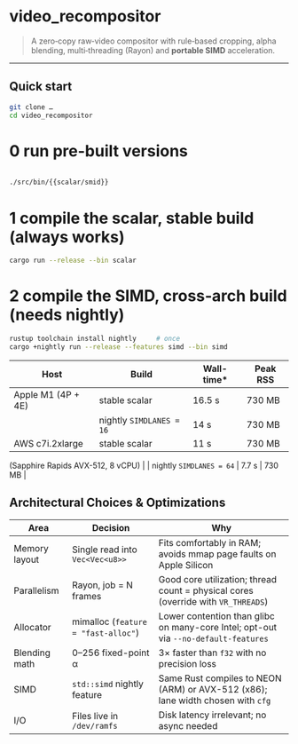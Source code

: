 # video_recompositor

> A zero‑copy raw‑video compositor with rule‑based cropping, alpha blending,
> multi‑threading (Rayon) and **portable SIMD** acceleration.

---

## Quick start

```bash
git clone …
cd video_recompositor
```

# 0 run pre-built versions

```bash

./src/bin/{{scalar/smid}}
```

# 1 compile the scalar, stable build (always works)

```bash
cargo run --release --bin scalar
```

# 2 compile the SIMD, cross‑arch build (needs nightly)
```bash
rustup toolchain install nightly     # once
cargo +nightly run --release --features simd --bin simd
```

| Host                                     | Build                    | Wall-time* | Peak RSS |
|------------------------------------------|---------------------------|------------|----------|
| Apple M1 (4P + 4E)                       | stable scalar             | 16.5 s     | 730 MB   |
|                                          | nightly `SIMDLANES = 16`  | 14 s       | 730 MB   |
| AWS c7i.2xlarge                          | stable scalar             | 11 s       | 730 MB   |
(Sapphire Rapids AVX-512, 8 vCPU) 
|                                          | nightly `SIMDLANES = 64`  | 7.7 s      | 730 MB   |


## Architectural Choices & Optimizations

| Area           | Decision                             | Why                                                                 |
|----------------|--------------------------------------|----------------------------------------------------------------------|
| Memory layout  | Single read into `Vec<Vec<u8>>`      | Fits comfortably in RAM; avoids mmap page faults on Apple Silicon   |
| Parallelism    | Rayon, job = N frames                | Good core utilization; thread count = physical cores (override with `VR_THREADS`) |
| Allocator      | mimalloc (`feature = "fast-alloc"`)  | Lower contention than glibc on many-core Intel; opt-out via `--no-default-features` |
| Blending math  | 0–256 fixed-point α                  | 3× faster than `f32` with no precision loss                         |
| SIMD           | `std::simd` nightly feature          | Same Rust compiles to NEON (ARM) or AVX-512 (x86); lane width chosen with `cfg` |
| I/O            | Files live in `/dev/ramfs`           | Disk latency irrelevant; no async needed                            |

